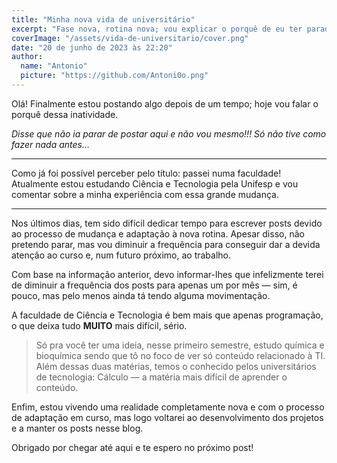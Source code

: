 ```yaml
---
title: "Minha nova vida de universitário"
excerpt: "Fase nova, rotina nova; vou explicar o porquê de eu ter parado com os posts por aqui."
coverImage: "/assets/vida-de-universitario/cover.png"
date: "20 de junho de 2023 às 22:20"
author:
  name: "Antonio"
  picture: "https://github.com/Antoni0o.png"
---
```


Olá! Finalmente estou postando algo depois de um tempo; hoje vou falar o porquê dessa inatividade.

_Disse que não ia parar de postar aqui e não vou mesmo!!! Só não tive como fazer nada antes…_

---

Como já foi possível perceber pelo título: passei numa faculdade! Atualmente estou estudando Ciência e Tecnologia pela Unifesp e vou comentar sobre a minha experiência com essa grande mudança.

---

Nos últimos dias, tem sido difícil dedicar tempo para escrever posts devido ao processo de mudança e adaptação à nova rotina. Apesar disso, não pretendo parar, mas vou diminuir a frequência para conseguir dar a devida atenção ao curso e, num futuro próximo, ao trabalho.

Com base na informação anterior, devo informar-lhes que infelizmente terei de diminuir a frequência dos posts para apenas um por mês — sim, é pouco, mas pelo menos ainda tá tendo alguma movimentação.

A faculdade de Ciência e Tecnologia é bem mais que apenas programação, o que deixa tudo **MUITO** mais difícil, sério.

> Só pra você ter uma ideia, nesse primeiro semestre, estudo química e bioquímica sendo que tô no foco de ver só conteúdo relacionado à TI. Além dessas duas matérias, temos o conhecido pelos universitários de tecnologia: Cálculo — a matéria mais difícil de aprender o conteúdo.

Enfim, estou vivendo uma realidade completamente nova e com o processo de adaptação em curso, mas logo voltarei ao desenvolvimento dos projetos e a manter os posts nesse blog.

Obrigado por chegar até aqui e te espero no próximo post!
